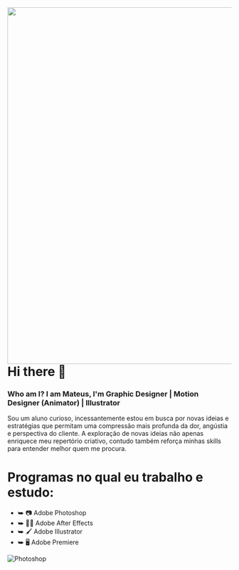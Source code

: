 <img align="right" height="800em" src="https://raw.githubusercontent.com/gist/SueTamX/c8fec091738bc027a9a3ca7192c61548/raw/e9805e0207c4cdbaafedd48eaff2b92085b311ba/githubprofileportfolio.svg"/>

# Hi there 👋

### Who am I? I am Mateus, I'm Graphic Designer | Motion Designer (Animator) | Illustrator

Sou um aluno curioso, incessantemente estou em busca por novas ideias e estratégias que permitam uma compressão mais profunda da dor, angústia e perspectiva do cliente. A exploração de novas ideias não apenas enriquece meu repertório criativo, contudo também reforça minhas skills para entender melhor quem me procura.

# Programas no qual eu trabalho e estudo:

* ⮩ 📷 Adobe Photoshop
* ⮩ 🔮✨ Adobe After Effects
* ⮩ 🖌 Adobe Illustrator 
* ⮩ 🖥 Adobe Premiere 

![Photoshop](https://img.shields.io/badge/Adobe%20Photoshop-31A8FF?style=for-the-badge&logo=Adobe%20Photoshop&logoColor=black)&nbsp;
